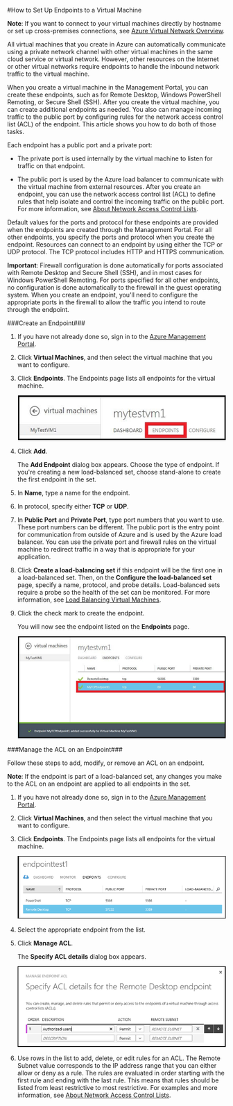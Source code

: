 <properties urlDisplayName="Set up endpoints" pageTitle="Set up endpoints on a virtual machine in Azure" metaKeywords="Azure config setup, configuring vm connection" description="Learn how to setup communication with a virtual machine in Azure." metaCanonical="" services="virtual-machines" documentationCenter="" title="" authors="timlt" solutions="" manager="timlt" editor="" />

<tags ms.service="virtual-machines" ms.workload="infrastructure-services" ms.tgt_pltfrm="na" ms.devlang="na" ms.topic="article" ms.date="10/29/2014" ms.author="kathydav" />

#How to Set Up Endpoints to a Virtual Machine

**Note**: If you want to connect to your virtual machines directly by hostname or set up cross-premises connections, see [Azure Virtual Network Overview](http://go.microsoft.com/fwlink/p/?LinkID=294063).

All virtual machines that you create in Azure can automatically communicate using a private network channel with other virtual machines in the same cloud service or virtual network. However, other resources on the Internet or other virtual networks require endpoints to handle the inbound network traffic to the virtual machine. 

When you create a virtual machine in the Management Portal, you can create these endpoints, such as for Remote Desktop, Windows PowerShell Remoting, or Secure Shell (SSH). After you create the virtual machine, you can create additional endpoints as needed. You also can manage incoming traffic to the public port by configuring rules for the network access control list (ACL) of the endpoint. This article shows you how to do both of those tasks.

Each endpoint has a public port and a private port:

- The private port is used internally by the virtual machine to listen for traffic on that endpoint.

- The public port is used by the Azure load balancer to communicate with the virtual machine from external resources. After you create an endpoint, you can use the network access control list (ACL) to define rules that help isolate and control the incoming traffic on the public port. For more information, see [About Network Access Control Lists](http://go.microsoft.com/fwlink/p/?LinkId=303816).

Default values for the ports and protocol for these endpoints are provided when the endpoints are created through the Management Portal. For all other endpoints, you specify the ports and protocol when you create the endpoint. Resources can connect to an endpoint by using either the TCP or UDP protocol. The TCP protocol includes HTTP and HTTPS communication.  

**Important**: Firewall configuration is done automatically for ports associated with Remote Desktop and Secure Shell (SSH), and in most cases for Windows PowerShell Remoting. For ports specified for all other endpoints, no configuration is done automatically to the firewall in the guest operating system. When you create an endpoint, you'll need to configure the appropriate ports in the firewall to allow the traffic you intend to route through the endpoint.

###Create an Endpoint###

1. If you have not already done so, sign in to the [Azure Management Portal](http://manage.windowsazure.com).

2. Click **Virtual Machines**, and then select the virtual machine that you want to configure.

3. Click **Endpoints**. The Endpoints page lists all endpoints for the virtual machine.

	![Endpoints](./media/virtual-machines-set-up-endpoints/endpointswindows.png)

4.	Click **Add**.

	The **Add Endpoint** dialog box appears. Choose the type of endpoint. If you're creating a new load-balanced set, choose stand-alone to create the first endpoint in the set.
	
5. In **Name**, type a name for the endpoint.

6. In protocol, specify either **TCP** or **UDP**.

7. In **Public Port** and **Private Port**, type port numbers that you want to use. These port numbers can be different. The public port is the entry point for communication from outside of Azure and is used by the Azure load balancer. You can use the private port and firewall rules on the virtual machine to redirect traffic in a way that is appropriate for your application.

8. Click **Create a load-balancing set** if this endpoint will be the first one in a load-balanced set. Then, on the **Configure the load-balanced set** page, specify a name, protocol, and probe details. Load-balanced sets require a probe so the health of the set can be monitored. For more information, see [Load Balancing Virtual Machines](http://www.windowsazure.com/en-us/manage/windows/common-tasks/how-to-load-balance-virtual-machines/).  

9.	Click the check mark to create the endpoint.

	You will now see the endpoint listed on the **Endpoints** page.

	![Endpoint creation successful](./media/virtual-machines-set-up-endpoints/endpointwindowsnew.png)

###Manage the ACL on an Endpoint###

Follow these steps to add, modify, or remove an ACL on an endpoint.

**Note**: If the endpoint is part of a load-balanced set, any changes you make to the ACL on an endpoint are applied to all endpoints in the set.

1. If you have not already done so, sign in to the [Azure Management Portal](http://manage.windowsazure.com).

2. Click **Virtual Machines**, and then select the virtual machine that you want to configure.

3. Click **Endpoints**. The Endpoints page lists all endpoints for the virtual machine.

    ![ACL list](./media/virtual-machines-set-up-endpoints/EndpointsShowsDefaultEndpointsForVM.png)

4. Select the appropriate endpoint from the list. 

5. Click **Manage ACL**.

    The **Specify ACL details** dialog box appears.

    ![Specify ACL details](./media/virtual-machines-set-up-endpoints/EndpointACLdetails.png)

6. Use rows in the list to add, delete, or edit rules for an ACL. The Remote Subnet value corresponds to the IP address range that you can either allow or deny as a rule. The rules are evaluated in order starting with the first rule and ending with the last rule. This means that rules should be listed from least restrictive to most restrictive. For examples and more information, see [About Network Access Control Lists](http://go.microsoft.com/fwlink/p/?LinkId=303816).
<!--HONumber=35_1-->
